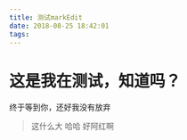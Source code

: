 ```yaml
---
title: 测试markEdit
date: 2018-08-25 18:42:01
tags:
---
```

# 这是我在测试，知道吗？
终于等到你，还好我没有放弃
>  这什么大
> 哈哈 好阿红啊